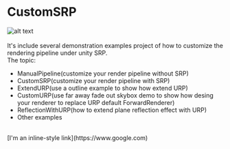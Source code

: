 # CustomSRP
![alt text](https://github.com/AkilarLiao/CustomSRP/raw/master/CustomSRP.png "Logo Title Text 1")
<br>
<br>
It's include several demonstration examples project of how to customize the rendering pipeline under unity SRP.
<br>
The topic:
<br>
* ManualPipeline(customize your render pipeline without SRP)
* CustomSRP(customize your render pipeline with SRP)
* ExtendURP(use a outline example to show how extend URP)
* CustomURP(use far away fade out skybox demo to show how desing your renderer to replace URP default ForwardRenderer)
* ReflectionWithURP(how to extend plane reflection effect with URP)
* Other examples
<br> 
[I'm an inline-style link](https://www.google.com)
